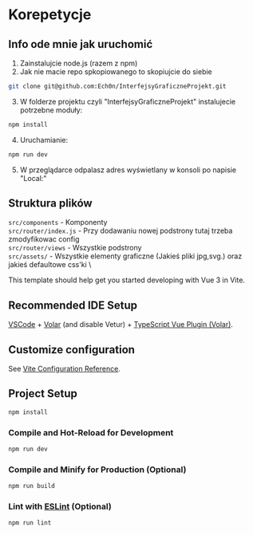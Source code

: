 # Korepetycje


## Info ode mnie jak uruchomić

1. Zainstalujcie node.js (razem z npm)
2. Jak nie macie repo spkopiowanego to skopiujcie do siebie 
```sh
git clone git@github.com:Ech0n/InterfejsyGraficzneProjekt.git
```
3. W folderze projektu czyli "InterfejsyGraficzneProjekt" instalujecie potrzebne moduły:
```sh
npm install
```
4. Uruchamianie:
```sh
npm run dev
```
5. W przeglądarce odpalasz adres wyświetlany w konsoli po napisie "Local:"

## Struktura plików
`src/components` - Komponenty \
`src/router/index.js` - Przy dodawaniu nowej podstrony tutaj trzeba zmodyfikowac config \
`src/router/views` - Wszystkie podstrony \
`src/assets/` - Wszystkie elementy graficzne (Jakieś pliki jpg,svg.) oraz jakieś defaultowe css'ki \

This template should help get you started developing with Vue 3 in Vite.

## Recommended IDE Setup

[VSCode](https://code.visualstudio.com/) + [Volar](https://marketplace.visualstudio.com/items?itemName=Vue.volar) (and disable Vetur) + [TypeScript Vue Plugin (Volar)](https://marketplace.visualstudio.com/items?itemName=Vue.vscode-typescript-vue-plugin).

## Customize configuration

See [Vite Configuration Reference](https://vitejs.dev/config/).

## Project Setup

```sh
npm install
```


### Compile and Hot-Reload for Development

```sh
npm run dev
```

### Compile and Minify for Production (Optional)

```sh
npm run build
```

### Lint with [ESLint](https://eslint.org/) (Optional)

```sh
npm run lint
```
